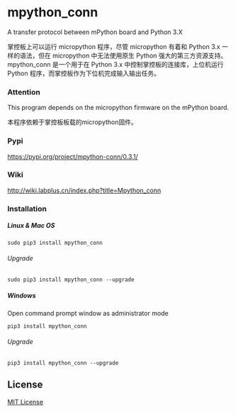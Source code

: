 # mpython_conn
A transfer protocol between mPython board and Python 3.X

掌控板上可以运行 micropython 程序，尽管 micropython 有着和 Python 3.x 一样的语法，但在 micropython 中无法使用原生 Python 强大的第三方资源支持。mpython_conn 是一个用于在 Python 3.x 中控制掌控板的连接库，上位机运行 Python 程序，而掌控板作为下位机完成输入输出任务。

### Attention
This program depends on the micropython firmware on the mPython board.

本程序依赖于掌控板板载的micropython固件。

### Pypi
https://pypi.org/project/mpython-conn/0.3.1/

### Wiki
http://wiki.labplus.cn/index.php?title=Mpython_conn

### Installation

##### Linux & Mac OS
```shell
sudo pip3 install mpython_conn
```
###### Upgrade
```shell
sudo pip3 install mpython_conn --upgrade
```

##### Windows
Open command prompt window as administrator mode
```shell
pip3 install mpython_conn
```
###### Upgrade
```shell
pip3 install mpython_conn --upgrade
```

## License

[MIT License](http://en.wikipedia.org/wiki/MIT_License)
